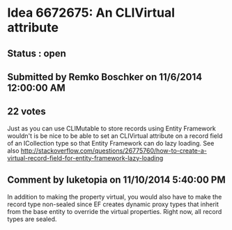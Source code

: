 # Idea 6672675: An CLIVirtual attribute #

## Status : open

## Submitted by Remko Boschker on 11/6/2014 12:00:00 AM

## 22 votes

Just as you can use CLIMutable to store records using Entity Framework wouldn't is be nice to be able to set an CLIVirtual attribute on a record field of an ICollection type so that Entity Framework can do lazy loading. See also http://stackoverflow.com/questions/26775760/how-to-create-a-virtual-record-field-for-entity-framework-lazy-loading


## Comment by luketopia on 11/10/2014 5:40:00 PM

In addition to making the property virtual, you would also have to make the record type non-sealed since EF creates dynamic proxy types that inherit from the base entity to override the virtual properties. Right now, all record types are sealed.
